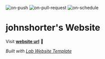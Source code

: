 
  ![on-push](../../actions/workflows/on-push.yaml/badge.svg)
  ![on-pull-request](../../actions/workflows/on-pull-request.yaml/badge.svg)
  ![on-schedule](../../actions/workflows/on-schedule.yaml/badge.svg)

  # johnshorter's Website

  Visit **[website url](#)** 🚀

  _Built with [Lab Website Template](https://greene-lab.gitbook.io/lab-website-template-docs)_

